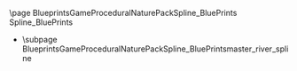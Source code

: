 \page BlueprintsGameProceduralNaturePackSpline_BluePrints Spline_BluePrints
- \subpage BlueprintsGameProceduralNaturePackSpline_BluePrintsmaster_river_spline
